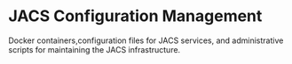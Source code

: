 # JACS Configuration Management

Docker containers,configuration files for JACS services, and administrative scripts for maintaining the JACS infrastructure.

